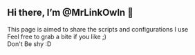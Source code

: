 ## Hi there, I’m @MrLinkOwln 👀
This page is aimed to share the scripts and configurations I use  
Feel free to grab a bite if you like ;)  
Don't Be shy :D
